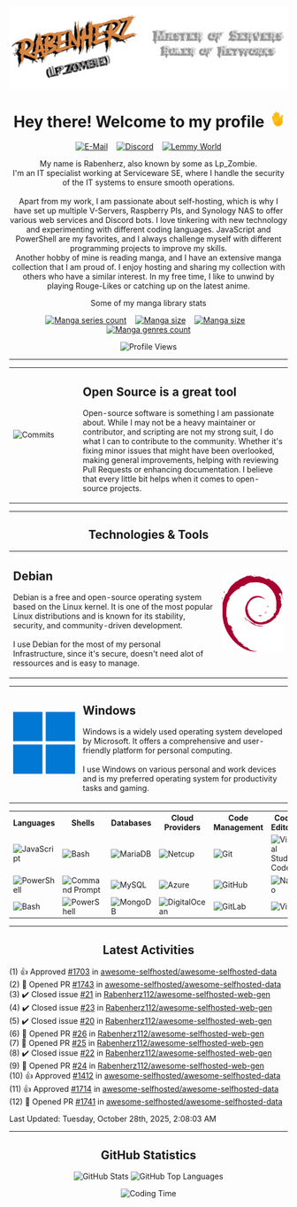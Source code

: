 <img src="./assets/HeaderTransparent.png" alt="Waving Hand">
<br>
<h1 align="center">Hey there! Welcome to my profile <img src="./assets/waving.gif" alt="Waving Hand" width="28" height="28"></h1>

<p align="center">
    <a href="mailto:rabenherz@theravenhub.com" target="_blank"><img alt="E-Mail" src="https://img.shields.io/badge/Mail-informational?style=for-the-badge&logo=gmail&logoColor=white&color=EA4335"></a>
    ‎ ‎ ‎
    <a href="https://discord.gg/ySk5eYrrjG" target="_blank"><img alt="Discord" src="https://img.shields.io/badge/Discord-informational?style=for-the-badge&logo=discord&logoColor=white&color=7289da"></a>
    ‎ ‎ ‎
    <a href="https://lemmy.world/u/Rabenherz112" target="_blank"><img alt="Lemmy World" src="https://img.shields.io/badge/Lemmy-informational?style=for-the-badge&logo=lemmy&logoColor=white&color=8b8b8b"></a>
</p>
<p align="center">
    My name is Rabenherz, also known by some as Lp_Zombie.<br>I'm an IT specialist working at Serviceware SE, where I handle the security of the IT systems to ensure smooth operations.
    <br><br>
    Apart from my work, I am passionate about self-hosting, which is why I have set up multiple V-Servers, Raspberry PIs, and Synology NAS to offer various web services and Discord bots. I love tinkering with new technology and experimenting with different coding languages. JavaScript and PowerShell are my favorites, and I always challenge myself with different programming projects to improve my skills.
    <br>
    Another hobby of mine is reading manga, and I have an extensive manga collection that I am proud of. I enjoy hosting and sharing my collection with others who have a similar interest. In my free time, I like to unwind by playing Rouge-Likes or catching up on the latest anime.
</p>
<p align="center">
    Some of my manga library stats
</p>
<p align="center">
    <a href="https://manga.theravenhub.com" target="_blank"><img alt="Manga series count" src="https://utility.theravenhub.com/scripts/github-pf-manga/?badge=series"></a>
        ‎ ‎ ‎
    <a href="https://manga.theravenhub.com" target="_blank"><img alt="Manga size" src="https://utility.theravenhub.com/scripts/github-pf-manga/?badge=size"></a>
        ‎ ‎ ‎
    <a href="https://manga.theravenhub.com" target="_blank"><img alt="Manga size" src="https://utility.theravenhub.com/scripts/github-pf-manga/?badge=chapters"></a>
        ‎ ‎ ‎
    <a href="https://manga.theravenhub.com" target="_blank"><img alt="Manga genres count" src="https://utility.theravenhub.com/scripts/github-pf-manga/?badge=genres"></a>
</p>
<p align="center">
    <img alt="Profile Views" src="https://utility.theravenhub.com/scripts/github-pf-counter/">
</p>
<hr>

<table style="width: 100%; border: 0px; table-layout:fixed;">
<tr>
<td border="0px" width="25%"><img src="https://github-profile-trophy.vercel.app/?username=rabenherz112&no-bg=true&no-frame=true&theme=discord&title=Commits&column=-1" alt="Commits" style="width: 100%"></td>
<td border="0px" width="75%"><h2>Open Source is a great tool</h2>
    <p>Open-source software is something I am passionate about. While I may not be a heavy maintainer or contributor, and scripting are not my strong suit, I do what I can to contribute to the community. Whether it's fixing minor issues that might have been overlooked, making general improvements, helping with reviewing Pull Requests or enhancing documentation. I believe that every little bit helps when it comes to open-source projects.</p></td>
</tr>
</table>

<hr>
<h2 align="center"> Technologies & Tools </h2>
<table style="width: 100%; border: 0px; table-layout:fixed;">
<tr>
<td border="0px" width="75%">
<h2>Debian</h2>
    <p>Debian is a free and open-source operating system based on the Linux kernel. It is one of the most popular Linux distributions and is known for its stability, security, and community-driven development.<br><br>I use Debian for the most of my personal Infrastructure, since it's secure, doesn't need alot of ressources and is easy to manage.</p></td>
<td border="0px" width="25%"><img src="./assets/debian-logo.svg" alt="Debian" style="width: 125px"></td>
</tr>
</table>
<table style="width: 100%; border: 0px; table-layout:fixed;">
<tr>
<td border="0px" width="25%"><img src="./assets/windows-logo.svg" alt="Windows" style="width: 125px"></td>
<td border="0px" width="75%"><h2>Windows</h2>
    <p>Windows is a widely used operating system developed by Microsoft. It offers a comprehensive and user-friendly platform for personal computing.<br><br>I use Windows on various personal and work devices and is my preferred operating system for productivity tasks and gaming.</p></td>
</tr>
</table>
<table style="border: 0px;">
<tr>
<th>Languages</th>
<th>Shells</th>
<th>Databases</th>
<th>Cloud Providers</th>
<th>Code Management</th>
<th>Code Editors</th>
<th>Other</th>
</tr>
<tr>
<td><img alt="JavaScript" src="https://img.shields.io/badge/JavaScript-informational?style=flat&logo=javascript&logoColor=white&color=F7DF1E"></td>
<td><img alt="Bash" src="https://img.shields.io/badge/Bash-informational?style=flat&logo=gnu-bash&logoColor=white&color=4EAA25"></td>
<td><img alt="MariaDB" src="https://img.shields.io/badge/MariaDB-informational?style=flat&logo=mariadb&logoColor=white&color=003545"></td>
<td><img alt="Netcup" src="https://img.shields.io/badge/Netcup-informational?style=flat&logo=netcup&logoColor=white&color=00A0D1"></td>
<td><img alt="Git" src="https://img.shields.io/badge/Git-informational?style=flat&logo=git&logoColor=white&color=F05032"></td>
<td><img alt="Visual Studio Code" src="https://img.shields.io/badge/VS%20Code-informational?style=flat&logo=visual-studio-code&logoColor=white&color=007ACC"></td>
<td><img alt="Docker" src="https://img.shields.io/badge/Docker-informational?style=flat&logo=docker&logoColor=white&color=2496ED"></td>
</tr>
<tr>
<td><img alt="PowerShell" src="https://img.shields.io/badge/PowerShell-informational?style=flat&logo=powershell&logoColor=white&color=5391FE"></td>
<td><img alt="Command Prompt" src="https://img.shields.io/badge/Command%20Prompt-informational?style=flat&logo=windows-terminal&logoColor=white&color=4D4D4D"></td>
<td><img alt="MySQL" src="https://img.shields.io/badge/MySQL-informational?style=flat&logo=mysql&logoColor=white&color=4479A1"></td>
<td><img alt="Azure" src="https://img.shields.io/badge/Azure-informational?style=flat&logo=microsoft-azure&logoColor=white&color=0078D4"></td>
<td><img alt="GitHub" src="https://img.shields.io/badge/GitHub-informational?style=flat&logo=github&logoColor=white&color=181717"></td>
<td><img alt="Nano" src="https://img.shields.io/badge/Nano-informational?style=flat&logo=nano&logoColor=white&color=000000"></td>
<td><img alt="VMware" src="https://img.shields.io/badge/VMware-informational?style=flat&logo=vmware&logoColor=white&color=607078"></td>
</tr>
<tr>
<td><img alt="Bash" src="https://img.shields.io/badge/Bash-informational?style=flat&logo=gnu-bash&logoColor=white&color=4EAA25"></td>
<td><img alt="PowerShell" src="https://img.shields.io/badge/PowerShell-informational?style=flat&logo=powershell&logoColor=white&color=5391FE"></td>
<td><img alt="MongoDB" src="https://img.shields.io/badge/MongoDB-informational?style=flat&logo=mongodb&logoColor=white&color=47A248"></td>
<td><img alt="DigitalOcean" src="https://img.shields.io/badge/DigitalOcean-informational?style=flat&logo=digitalocean&logoColor=white&color=0080FF"></td>
<td><img alt="GitLab" src="https://img.shields.io/badge/GitLab-informational?style=flat&logo=gitlab&logoColor=white&color=FCA121"></td>
<td><img alt="Vim" src="https://img.shields.io/badge/Vim-informational?style=flat&logo=vim&logoColor=white&color=019733"></td>
<td><img alt="Hyper-V" src="https://img.shields.io/badge/Hyper--V-informational?style=flat&logo=windows&logoColor=white&color=0078D6"></td>
</tr>
</table>
<hr>
<h2 align="center">Latest Activities</h2>

<!--RECENT_ACTIVITY:start-->
(1) 👍 Approved [#1703](https://github.com/awesome-selfhosted/awesome-selfhosted-data/pull/1703#pullrequestreview-3383048344) in [awesome-selfhosted/awesome-selfhosted-data](https://github.com/awesome-selfhosted/awesome-selfhosted-data)<br>
(2) 💪 Opened PR [#1743](undefined) in [awesome-selfhosted/awesome-selfhosted-data](https://github.com/awesome-selfhosted/awesome-selfhosted-data)<br>
(3) ✔️ Closed issue [#21](https://github.com/Rabenherz112/awesome-selfhosted-web-gen/issues/21) in [Rabenherz112/awesome-selfhosted-web-gen](https://github.com/Rabenherz112/awesome-selfhosted-web-gen)<br>
(4) ✔️ Closed issue [#23](https://github.com/Rabenherz112/awesome-selfhosted-web-gen/issues/23) in [Rabenherz112/awesome-selfhosted-web-gen](https://github.com/Rabenherz112/awesome-selfhosted-web-gen)<br>
(5) ✔️ Closed issue [#20](https://github.com/Rabenherz112/awesome-selfhosted-web-gen/issues/20) in [Rabenherz112/awesome-selfhosted-web-gen](https://github.com/Rabenherz112/awesome-selfhosted-web-gen)<br>
(6) 💪 Opened PR [#26](undefined) in [Rabenherz112/awesome-selfhosted-web-gen](https://github.com/Rabenherz112/awesome-selfhosted-web-gen)<br>
(7) 💪 Opened PR [#25](undefined) in [Rabenherz112/awesome-selfhosted-web-gen](https://github.com/Rabenherz112/awesome-selfhosted-web-gen)<br>
(8) ✔️ Closed issue [#22](https://github.com/Rabenherz112/awesome-selfhosted-web-gen/issues/22) in [Rabenherz112/awesome-selfhosted-web-gen](https://github.com/Rabenherz112/awesome-selfhosted-web-gen)<br>
(9) 💪 Opened PR [#24](undefined) in [Rabenherz112/awesome-selfhosted-web-gen](https://github.com/Rabenherz112/awesome-selfhosted-web-gen)<br>
(10) 👍 Approved [#1412](https://github.com/awesome-selfhosted/awesome-selfhosted-data/pull/1412#pullrequestreview-3380495955) in [awesome-selfhosted/awesome-selfhosted-data](https://github.com/awesome-selfhosted/awesome-selfhosted-data)<br>
(11) 👍 Approved [#1714](https://github.com/awesome-selfhosted/awesome-selfhosted-data/pull/1714#pullrequestreview-3380495201) in [awesome-selfhosted/awesome-selfhosted-data](https://github.com/awesome-selfhosted/awesome-selfhosted-data)<br>
(12) 💪 Opened PR [#1741](undefined) in [awesome-selfhosted/awesome-selfhosted-data](https://github.com/awesome-selfhosted/awesome-selfhosted-data)<br>
<!--RECENT_ACTIVITY:end-->

<!--RECENT_ACTIVITY:last_update-->
Last Updated: Tuesday, October 28th, 2025, 2:08:03 AM
<!--RECENT_ACTIVITY:last_update_end-->
<hr>
<h2 align="center">GitHub Statistics</h2>
<div align="center">
<p> <img src="https://github-readme-stats.vercel.app/api?username=Rabenherz112&show_icons=true&theme=github_dark&hide=prs,contribs&count_private=true&include_all_commits=true&show_icons=true&hide_border=true&cache_seconds=60&custom_title=General%20Statistics" alt="GitHub Stats" width="420"/>
<img src="https://github-readme-stats.vercel.app/api/top-langs/?username=Rabenherz112&layout=compact&theme=github_dark&hide_border=true&cache_seconds=60" alt="GitHub Top Languages" width="305"/></p>
</div>
<p align="center"> <img src="https://github-readme-stats.vercel.app/api/wakatime?username=Rabenherz&api_domain=wakapi.theravenhub.com&layout=compact&theme=github_dark&hide_border=true&cache_seconds=60" alt="Coding Time"/></p>
